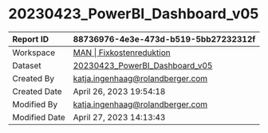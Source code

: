 



# 20230423_PowerBI_Dashboard_v05

|Report ID|88736976-4e3e-473d-b519-5bb27232312f|
| :--- | :--- |
|Workspace|[MAN \| Fixkostenreduktion](../Workspaces/MAN-\|-Fixkostenreduktion.md)|
|Dataset|[20230423_PowerBI_Dashboard_v05](../Datasets/20230423_PowerBI_Dashboard_v05.md)|
|Created By|katja.ingenhaag@rolandberger.com|
|Created Date|April 26, 2023 19:54:18|
|Modified By|katja.ingenhaag@rolandberger.com|
|Modified Date|April 27, 2023 14:13:43|
